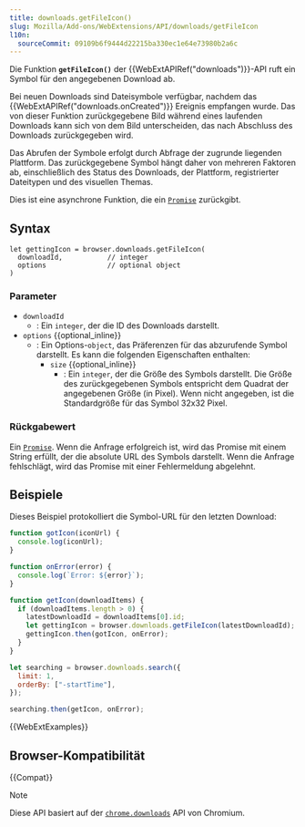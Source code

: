 ```yaml
---
title: downloads.getFileIcon()
slug: Mozilla/Add-ons/WebExtensions/API/downloads/getFileIcon
l10n:
  sourceCommit: 09109b6f9444d22215ba330ec1e64e73980b2a6c
---
```


Die Funktion **`getFileIcon()`** der {{WebExtAPIRef("downloads")}}-API ruft ein Symbol für den angegebenen Download ab.

Bei neuen Downloads sind Dateisymbole verfügbar, nachdem das {{WebExtAPIRef("downloads.onCreated")}} Ereignis empfangen wurde. Das von dieser Funktion zurückgegebene Bild während eines laufenden Downloads kann sich von dem Bild unterscheiden, das nach Abschluss des Downloads zurückgegeben wird.

Das Abrufen der Symbole erfolgt durch Abfrage der zugrunde liegenden Plattform. Das zurückgegebene Symbol hängt daher von mehreren Faktoren ab, einschließlich des Status des Downloads, der Plattform, registrierter Dateitypen und des visuellen Themas.

Dies ist eine asynchrone Funktion, die ein [`Promise`](/de/docs/Web/JavaScript/Reference/Global_Objects/Promise) zurückgibt.

## Syntax

```js-nolint
let gettingIcon = browser.downloads.getFileIcon(
  downloadId,           // integer
  options               // optional object
)
```

### Parameter

- `downloadId`
  - : Ein `integer`, der die ID des Downloads darstellt.
- `options` {{optional_inline}}
  - : Ein Options-`object`, das Präferenzen für das abzurufende Symbol darstellt. Es kann die folgenden Eigenschaften enthalten:
    - `size` {{optional_inline}}
      - : Ein `integer`, der die Größe des Symbols darstellt. Die Größe des zurückgegebenen Symbols entspricht dem Quadrat der angegebenen Größe (in Pixel). Wenn nicht angegeben, ist die Standardgröße für das Symbol 32x32 Pixel.

### Rückgabewert

Ein [`Promise`](/de/docs/Web/JavaScript/Reference/Global_Objects/Promise). Wenn die Anfrage erfolgreich ist, wird das Promise mit einem String erfüllt, der die absolute URL des Symbols darstellt. Wenn die Anfrage fehlschlägt, wird das Promise mit einer Fehlermeldung abgelehnt.

## Beispiele

Dieses Beispiel protokolliert die Symbol-URL für den letzten Download:

```js
function gotIcon(iconUrl) {
  console.log(iconUrl);
}

function onError(error) {
  console.log(`Error: ${error}`);
}

function getIcon(downloadItems) {
  if (downloadItems.length > 0) {
    latestDownloadId = downloadItems[0].id;
    let gettingIcon = browser.downloads.getFileIcon(latestDownloadId);
    gettingIcon.then(gotIcon, onError);
  }
}

let searching = browser.downloads.search({
  limit: 1,
  orderBy: ["-startTime"],
});

searching.then(getIcon, onError);
```

{{WebExtExamples}}

## Browser-Kompatibilität

{{Compat}}

> [!NOTE]
> Diese API basiert auf der [`chrome.downloads`](https://developer.chrome.com/docs/extensions/reference/api/downloads#method-getFileIcon) API von Chromium.
